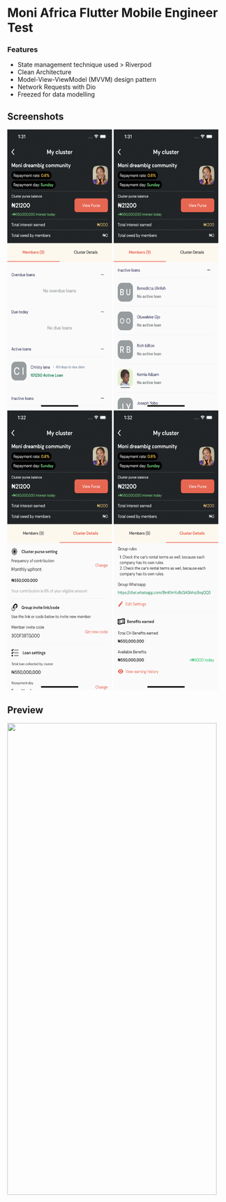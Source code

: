 # Moni Africa Flutter Mobile Engineer Test

### Features
 - State management technique used > Riverpod
 - Clean Architecture
 - Model-View-ViewModel (MVVM) design pattern
 - Network Requests with Dio
 - Freezed for data modelling

## Screenshots
<p float="left">
<img src="https://github.com/demolaf/moni-africa-project/blob/dev/view%201.png" width="240" height="640"/>
<img src="https://github.com/demolaf/moni-africa-project/blob/dev/view%202.png" width="240" height="640"/>
<img src="https://github.com/demolaf/moni-africa-project/blob/dev/view%203.png" width="240" height="640"/>
<img src="https://github.com/demolaf/moni-africa-project/blob/dev/view%204.png" width="240" height="640"/>
</p>

## Preview
<img src="https://github.com/demolaf/moni-africa-project/blob/dev/preview.gif" width="480" height="1080"/>

